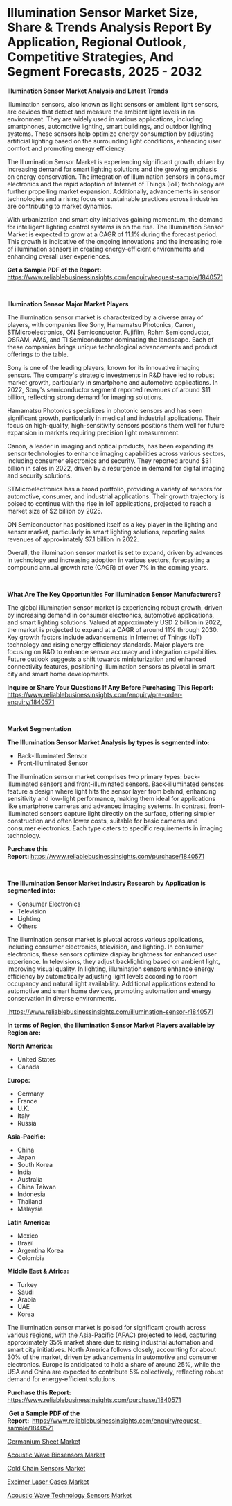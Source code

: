 <p><h1>Illumination Sensor Market Size, Share & Trends Analysis Report By Application, Regional Outlook, Competitive Strategies, And Segment Forecasts, 2025 - 2032</h1></p><p><strong>Illumination Sensor Market Analysis and Latest Trends</strong></p>
<p><p>Illumination sensors, also known as light sensors or ambient light sensors, are devices that detect and measure the ambient light levels in an environment. They are widely used in various applications, including smartphones, automotive lighting, smart buildings, and outdoor lighting systems. These sensors help optimize energy consumption by adjusting artificial lighting based on the surrounding light conditions, enhancing user comfort and promoting energy efficiency.</p><p>The Illumination Sensor Market is experiencing significant growth, driven by increasing demand for smart lighting solutions and the growing emphasis on energy conservation. The integration of illumination sensors in consumer electronics and the rapid adoption of Internet of Things (IoT) technology are further propelling market expansion. Additionally, advancements in sensor technologies and a rising focus on sustainable practices across industries are contributing to market dynamics.</p><p>With urbanization and smart city initiatives gaining momentum, the demand for intelligent lighting control systems is on the rise. The Illumination Sensor Market is expected to grow at a CAGR of 11.1% during the forecast period. This growth is indicative of the ongoing innovations and the increasing role of illumination sensors in creating energy-efficient environments and enhancing overall user experiences.</p></p>
<p><strong>Get a Sample PDF of the Report:&nbsp;</strong> <a href="https://www.reliablebusinessinsights.com/enquiry/request-sample/1840571?utm_campaign=1121&utm_medium=2&utm_source=Github&utm_content=ia&utm_term=11022025&utm_id=illumination-sensor">https://www.reliablebusinessinsights.com/enquiry/request-sample/1840571</a></p>
<p>&nbsp;</p>
<p><strong>Illumination Sensor Major Market Players</strong></p>
<p><p>The illumination sensor market is characterized by a diverse array of players, with companies like Sony, Hamamatsu Photonics, Canon, STMicroelectronics, ON Semiconductor, Fujifilm, Rohm Semiconductor, OSRAM, AMS, and TI Semiconductor dominating the landscape. Each of these companies brings unique technological advancements and product offerings to the table.</p><p>Sony is one of the leading players, known for its innovative imaging sensors. The company's strategic investments in R&D have led to robust market growth, particularly in smartphone and automotive applications. In 2022, Sony's semiconductor segment reported revenues of around $11 billion, reflecting strong demand for imaging solutions.</p><p>Hamamatsu Photonics specializes in photonic sensors and has seen significant growth, particularly in medical and industrial applications. Their focus on high-quality, high-sensitivity sensors positions them well for future expansion in markets requiring precision light measurement.</p><p>Canon, a leader in imaging and optical products, has been expanding its sensor technologies to enhance imaging capabilities across various sectors, including consumer electronics and security. They reported around $31 billion in sales in 2022, driven by a resurgence in demand for digital imaging and security solutions.</p><p>STMicroelectronics has a broad portfolio, providing a variety of sensors for automotive, consumer, and industrial applications. Their growth trajectory is poised to continue with the rise in IoT applications, projected to reach a market size of $2 billion by 2025.</p><p>ON Semiconductor has positioned itself as a key player in the lighting and sensor market, particularly in smart lighting solutions, reporting sales revenues of approximately $7.1 billion in 2022. </p><p>Overall, the illumination sensor market is set to expand, driven by advances in technology and increasing adoption in various sectors, forecasting a compound annual growth rate (CAGR) of over 7% in the coming years.</p></p>
<p>&nbsp;</p>
<p><strong>What Are The Key Opportunities For Illumination Sensor Manufacturers?</strong></p>
<p><p>The global illumination sensor market is experiencing robust growth, driven by increasing demand in consumer electronics, automotive applications, and smart lighting solutions. Valued at approximately USD 2 billion in 2022, the market is projected to expand at a CAGR of around 11% through 2030. Key growth factors include advancements in Internet of Things (IoT) technology and rising energy efficiency standards. Major players are focusing on R&D to enhance sensor accuracy and integration capabilities. Future outlook suggests a shift towards miniaturization and enhanced connectivity features, positioning illumination sensors as pivotal in smart city and smart home developments.</p></p>
<p><strong>Inquire or Share Your Questions If Any Before Purchasing This Report:</strong> <a href="https://www.reliablebusinessinsights.com/enquiry/pre-order-enquiry/1840571?utm_campaign=1121&utm_medium=2&utm_source=Github&utm_content=ia&utm_term=11022025&utm_id=illumination-sensor">https://www.reliablebusinessinsights.com/enquiry/pre-order-enquiry/1840571</a></p>
<p>&nbsp;</p>
<p><strong>Market Segmentation</strong></p>
<p><strong>The Illumination Sensor Market Analysis by types is segmented into:</strong></p>
<p><ul><li>Back-Illuminated Sensor</li><li>Front-Illuminated Sensor</li></ul></p>
<p><p>The illumination sensor market comprises two primary types: back-illuminated sensors and front-illuminated sensors. Back-illuminated sensors feature a design where light hits the sensor layer from behind, enhancing sensitivity and low-light performance, making them ideal for applications like smartphone cameras and advanced imaging systems. In contrast, front-illuminated sensors capture light directly on the surface, offering simpler construction and often lower costs, suitable for basic cameras and consumer electronics. Each type caters to specific requirements in imaging technology.</p></p>
<p><strong>Purchase this Report:&nbsp;</strong><a href="https://www.reliablebusinessinsights.com/purchase/1840571?utm_campaign=1121&utm_medium=2&utm_source=Github&utm_content=ia&utm_term=11022025&utm_id=illumination-sensor">https://www.reliablebusinessinsights.com/purchase/1840571</a></p>
<p>&nbsp;</p>
<p><strong>The Illumination Sensor Market Industry Research by Application is segmented into:</strong></p>
<p><ul><li>Consumer Electronics</li><li>Television</li><li>Lighting</li><li>Others</li></ul></p>
<p><p>The illumination sensor market is pivotal across various applications, including consumer electronics, television, and lighting. In consumer electronics, these sensors optimize display brightness for enhanced user experience. In televisions, they adjust backlighting based on ambient light, improving visual quality. In lighting, illumination sensors enhance energy efficiency by automatically adjusting light levels according to room occupancy and natural light availability. Additional applications extend to automotive and smart home devices, promoting automation and energy conservation in diverse environments.</p></p>
<p><a href="https://www.reliablebusinessinsights.com/illumination-sensor-r1840571?utm_campaign=1121&utm_medium=2&utm_source=Github&utm_content=ia&utm_term=11022025&utm_id=illumination-sensor">&nbsp;https://www.reliablebusinessinsights.com/illumination-sensor-r1840571</a></p>
<p><strong>In terms of Region, the Illumination Sensor Market Players available by Region are:</strong></p>
<p>
    <p> <strong> North America: </strong>
        <ul>
            <li>United States</li>
            <li>Canada</li>
        </ul>
        </p> 
    <p> <strong> Europe: </strong>
        <ul>
            <li>Germany</li>
            <li>France</li>
            <li>U.K.</li>
            <li>Italy</li>
            <li>Russia</li>
        </ul>
        </p> 
    <p> <strong> Asia-Pacific: </strong>
        <ul>
            <li>China</li>
            <li>Japan</li>
            <li>South Korea</li>
            <li>India</li>
            <li>Australia</li>
            <li>China Taiwan</li>
            <li>Indonesia</li>
            <li>Thailand</li>
            <li>Malaysia</li>
        </ul>
        </p> 
    <p> <strong> Latin America: </strong>
        <ul>
            <li>Mexico</li>
            <li>Brazil</li>
            <li>Argentina Korea</li>
            <li>Colombia</li>
        </ul>
        </p> 
    <p> <strong> Middle East & Africa: </strong>
        <ul>
            <li>Turkey</li>
            <li>Saudi</li>
            <li>Arabia</li>
            <li>UAE</li>
            <li>Korea</li>
        </ul>
    </p>
    </p>
<p><p>The illumination sensor market is poised for significant growth across various regions, with the Asia-Pacific (APAC) projected to lead, capturing approximately 35% market share due to rising industrial automation and smart city initiatives. North America follows closely, accounting for about 30% of the market, driven by advancements in automotive and consumer electronics. Europe is anticipated to hold a share of around 25%, while the USA and China are expected to contribute 5% collectively, reflecting robust demand for energy-efficient solutions.</p></p>
<p><strong>Purchase this Report: </strong><a href="https://www.reliablebusinessinsights.com/purchase/1840571?utm_campaign=1121&utm_medium=2&utm_source=Github&utm_content=ia&utm_term=11022025&utm_id=illumination-sensor">https://www.reliablebusinessinsights.com/purchase/1840571</a></p>
<p>&nbsp;<strong>Get a Sample PDF of the Report:&nbsp;&nbsp;</strong><a href="https://www.reliablebusinessinsights.com/enquiry/request-sample/1840571?utm_campaign=1121&utm_medium=2&utm_source=Github&utm_content=ia&utm_term=11022025&utm_id=illumination-sensor">https://www.reliablebusinessinsights.com/enquiry/request-sample/1840571</a></p>
<p><strong></strong></p>
<p><p><a href="https://github.com/thuotmolckvx/Market-Research-Report-List-1/blob/main/germanium-sheet-market.md?utm_campaign=1121&utm_medium=2&utm_source=Github&utm_content=ia&utm_term=11022025&utm_id=illumination-sensor">Germanium Sheet Market</a></p><p><a href="https://github.com/gunbybeahmg1/Market-Research-Report-List-1/blob/main/acoustic-wave-biosensors-market.md?utm_campaign=1121&utm_medium=2&utm_source=Github&utm_content=ia&utm_term=11022025&utm_id=illumination-sensor">Acoustic Wave Biosensors Market</a></p><p><a href="https://github.com/mateyappiazo/Market-Research-Report-List-1/blob/main/cold-chain-sensors-market.md?utm_campaign=1121&utm_medium=2&utm_source=Github&utm_content=ia&utm_term=11022025&utm_id=illumination-sensor">Cold Chain Sensors Market</a></p><p><a href="https://github.com/cheremisaev/Market-Research-Report-List-1/blob/main/excimer-laser-gases-market.md?utm_campaign=1121&utm_medium=2&utm_source=Github&utm_content=ia&utm_term=11022025&utm_id=illumination-sensor">Excimer Laser Gases Market</a></p><p><a href="https://github.com/turzaikycia9/Market-Research-Report-List-1/blob/main/acoustic-wave-technology-sensors-market.md?utm_campaign=1121&utm_medium=2&utm_source=Github&utm_content=ia&utm_term=11022025&utm_id=illumination-sensor">Acoustic Wave Technology Sensors Market</a></p></p>